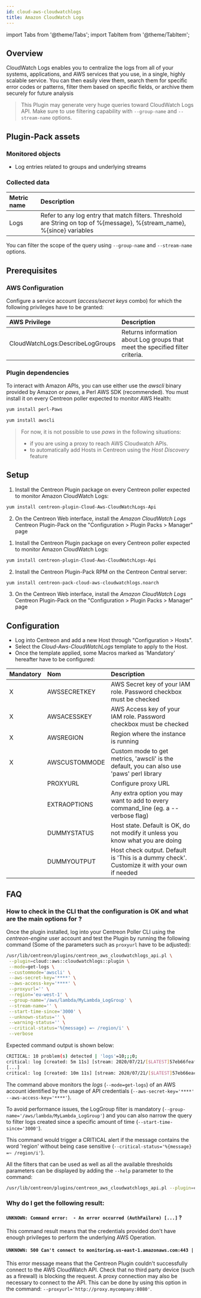 ```yaml
---
id: cloud-aws-cloudwatchlogs
title: Amazon CloudWatch Logs
---
```

import Tabs from '@theme/Tabs';
import TabItem from '@theme/TabItem';


## Overview

CloudWatch Logs enables you to centralize the logs from all of your systems, applications, 
and AWS services that you use, in a single, highly scalable service. You can then easily view them, 
search them for specific error codes or patterns, filter them based on specific fields, 
or archive them securely for future analysis

> This Plugin may generate very huge queries toward CloudWatch Logs API. Make sure to use filtering capability with ```--group-name``` and ```--stream-name``` options. 

## Plugin-Pack assets

### Monitored objects

* Log entries related to groups and underlying streams

### Collected data 

<Tabs groupId="sync">
<TabItem value="Get-Logs" label="Get-Logs">

| Metric name | Description                                                                                                               |
|:------------|:--------------------------------------------------------------------------------------------------------------------------|
| Logs        | Refer to any log entry that match filters. Threshold are String on top of %{message}, %{stream\_name}, %{since} variables |

You can filter the scope of the query using ```--group-name``` and ```--stream-name``` options.

</TabItem>
</Tabs>

## Prerequisites

### AWS Configuration

Configure a service account (*access/secret keys* combo) for which the following privileges have to be granted:

| AWS Privilege                    | Description                                                                     |
| :------------------------------- | :------------------------------------------------------------------------------ |
| CloudWatchLogs:DescribeLogGroups | Returns information about Log groups that meet the specified filter criteria.   |

### Plugin dependencies

To interact with Amazon APIs, you can use either use the *awscli* binary provided by Amazon or *paws*, a Perl AWS SDK (recommended). 
You must install it on every Centreon poller expected to monitor AWS Health: 

<Tabs groupId="sync">
<TabItem value="perl-Paws-installation" label="perl-Paws-installation">

```bash
yum install perl-Paws
```

</TabItem>
<TabItem value="aws-cli-installation" label="aws-cli-installation">

```bash
yum install awscli
```

</TabItem>
</Tabs>

> For now, it is not possible to use *paws* in the following situations:
> * if you are using a proxy to reach AWS Cloudwatch APIs. 
> * to automatically add Hosts in Centreon using the *Host Discovery* feature

## Setup 

<Tabs groupId="sync">
<TabItem value="Online License" label="Online License">

1. Install the Centreon Plugin package on every Centreon poller expected to monitor Amazon CloudWatch Logs:

```bash
yum install centreon-plugin-Cloud-Aws-CloudWatchLogs-Api
```

2. On the Centreon Web interface, install the *Amazon CloudWatch Logs* Centreon Plugin-Pack on the "Configuration > Plugin Packs > Manager" page

</TabItem>
<TabItem value="Offline License" label="Offline License">

1. Install the Centreon Plugin package on every Centreon poller expected to monitor Amazon CloudWatch Logs:

```bash
yum install centreon-plugin-Cloud-Aws-CloudWatchLogs-Api
```

2. Install the Centreon Plugin-Pack RPM on the Centreon Central server:

```bash
yum install centreon-pack-cloud-aws-cloudwatchlogs.noarch
```

3. On the Centreon Web interface, install the *Amazon CloudWatch Logs* Centreon Plugin-Pack on the "Configuration > Plugin Packs > Manager" page

</TabItem>
</Tabs>

## Configuration

* Log into Centreon and add a new Host through "Configuration > Hosts". 
* Select the *Cloud-Aws-CloudWatchLogs* template to apply to the Host.
* Once the template applied, some Macros marked as 'Mandatory' hereafter have to be configured:

| Mandatory   | Nom             | Description                                                                                 |
| :---------- | :-------------- | :------------------------------------------------------------------------------------------ |
| X           | AWSSECRETKEY    | AWS Secret key of your IAM role. Password checkbox must be checked                          |
| X           | AWSACESSKEY     | AWS Access key of your IAM role. Password checkbox must be checked                          |
| X           | AWSREGION       | Region where the instance is running                                                        |
| X           | AWSCUSTOMMODE   | Custom mode to get metrics, 'awscli' is the default, you can also use 'paws' perl library   |
|             | PROXYURL        | Configure proxy URL                                                                         |
|             | EXTRAOPTIONS    | Any extra option you may want to add to every command\_line (eg. a --verbose flag)          |
|             | DUMMYSTATUS     | Host state. Default is OK, do not modify it unless you know what you are doing              |
|             | DUMMYOUTPUT     | Host check output. Default is 'This is a dummy check'. Customize it with your own if needed |

## FAQ

### How to check in the CLI that the configuration is OK and what are the main options for ?

Once the plugin installed, log into your Centreon Poller CLI using the *centreon-engine* user account and test the Plugin 
by running the following command (Some of the parameters such as ```proxyurl``` have to be adjusted):

```bash
/usr/lib/centreon/plugins/centreon_aws_cloudwatchlogs_api.pl \
 --plugin=cloud::aws::cloudwatchlogs::plugin \
 --mode=get-logs \
 --custommode='awscli' \
 --aws-secret-key='****' \
 --aws-access-key='****' \
 --proxyurl='' \
 --region='eu-west-1' \
 --group-name='/aws/lambda/MyLambda_LogGroup' \
 --stream-name='' \
 --start-time-since='3000' \
 --unknown-status='' \
 --warning-status='' \
 --critical-status='%{message} =~ /region/i' \
 --verbose
```

Expected command output is shown below: 

```bash 	
CRITICAL: 10 problem(s) detected | 'logs'=10;;;0;
critical: log [created: 5m 11s] [stream: 2020/07/21/[$LATEST]57eb66feaf4aa7bc46gr0e91aeac2b99] [message: [INFO] 2020-07-21T14:35:31.591Z    edcea75a-41ceaa-43ae0-8fa6-1cfea0d0dc  Set REGION: eu-west-1 -- ]
[...]
critical: log [created: 10m 11s] [stream: 2020/07/21/[$LATEST]57eb66eac4cea0e91ce2b99] [message: [INFO]    2020-07-21T14:30:31.767Z    8a62ac5e-d6dd-44Da-b23e-bce42fef3  Set REGION: eu-west-1 -- ]
```

The command above monitors the *logs* (```--mode=get-logs```) of an AWS account identified by the usage of API credentials (```--aws-secret-key='****' --aws-access-key='****'```). 

To avoid performance issues, the LogGroup filter is mandatory (```--group-name='/aws/lambda/MyLambda_LogGroup'```) and you can also narrow the query to filter logs created since a specific amount of time (```--start-time-since='3000'```).

This command would trigger a CRITICAL alert if the message contains the word 'region' without being case sensitive (```--critical-status='%{message} =~ /region/i'```). 

All the filters that can be used as well as all the available thresholds parameters can be displayed by adding the  ```--help``` 
parameter to the command:

```bash
/usr/lib/centreon/plugins/centreon_aws_cloudwatchlogs_api.pl --plugin=cloud::aws::cloudwatchlogs::plugin --mode=get-logs --help
```

### Why do I get the following result: 

#### ```UNKNOWN: Command error:  - An error occurred (AuthFailure) [...]``` ? 

This command result means that the credentials provided don't have enough privileges to perform the underlying AWS Operation.

#### ```UNKNOWN: 500 Can't connect to monitoring.us-east-1.amazonaws.com:443 |```

This error message means that the Centreon Plugin couldn't successfully connect to the AWS CloudWatch API.
Check that no third party device (such as a firewall) is blocking the request.
A proxy connection may also be necessary to connect to the API. 
This can be done by using this option in the command: ```--proxyurl='http://proxy.mycompany:8080'```.